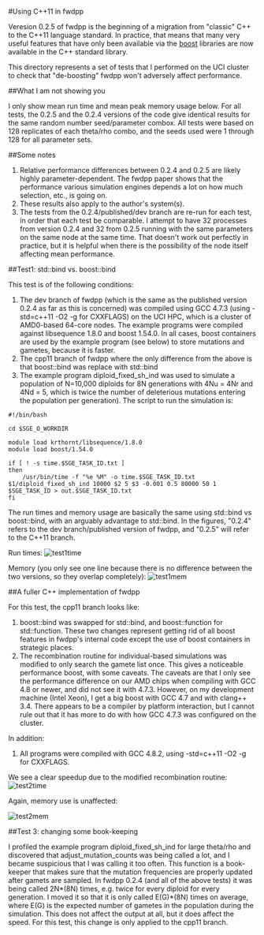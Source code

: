 #Using C++11 in fwdpp

Veresion 0.2.5 of fwdpp is the beginning of a migration from "classic" C++ to the C++11 language standard.   In practice, that means that many very useful features that have only been available via the [boost](http://www.boost.org) libraries are now available in the C++ standard library.

This directory represents a set of tests that I performed on the UCI cluster to check that "de-boosting" fwdpp won't adversely affect performance.

##What I am not showing you

I only show mean run time and mean peak memory usage below.  For all tests, the 0.2.5 and the 0.2.4 versions of the code give identical results for the same random number seed/parameter combox.  All tests were based on 128 replicates of each theta/rho combo, and the seeds used were 1 through 128 for all parameter sets.

##Some notes

1. Relative performance differences between 0.2.4 and 0.2.5 are likely highly parameter-dependent.  The fwdpp paper shows that the performance various simulation engines depends a lot on how much selection, etc., is going on. 
2. These results also apply to the author's system(s).
3. The tests from the 0.2.4/published/dev branch are re-run for each test, in order that each test be comparable.  I attempt to have 32 processes from version 0.2.4 and 32 from 0.2.5 running with the same parameters on the same node at the same time.  That doesn't work out perfectly in practice, but it is helpful when there is the possibility of the node itself affecting mean performance.

##Test1: std::bind vs. boost::bind

This test is of the following conditions:

1. The dev branch of fwdpp (which is the same as the published version 0.2.4 as far as this is concerned) was compiled using GCC 4.7.3 (using -std=c++11 -O2 -g for CXXFLAGS) on the UCI HPC, which is a cluster of AMD0-based 64-core nodes.  The example programs were compiled against libsequence 1.8.0 and boost 1.54.0.  In all cases, boost containers are used by the example program (see below) to store mutations and gametes, because it is faster.
2. The cpp11 branch of fwdpp where the only difference from the above is that boost::bind was replace with std::bind
3. The example program diploid_fixed_sh_ind was used to simulate a population of N=10,000 diploids for 8N generations with 4Nu = 4Nr and 4Nd = 5, which is twice the number of deleterious mutations entering the population per generation).  The script to run the simulation is:

```{sh}
#!/bin/bash

cd $SGE_O_WORKDIR

module load krthornt/libsequence/1.8.0
module load boost/1.54.0

if [ ! -s time.$SGE_TASK_ID.txt ]
then
    /usr/bin/time -f "%e %M" -o time.$SGE_TASK_ID.txt $1/diploid_fixed_sh_ind 10000 $2 5 $3 -0.001 0.5 80000 50 1 $SGE_TASK_ID > out.$SGE_TASK_ID.txt
fi
```

The run times and memory usage are basically the same using std::bind vs boost::bind, with an arguably advantage to std::bind.  In the figures, "0.2.4" refers to the dev branch/published version of fwdpp, and "0.2.5" will refer to the C++11 branch.

Run times:
![test1time](t1_time.png?raw=true "Run time and bind")

Memory (you only see one line because there is no difference between the two versions, so they overlap completely):
![test1mem](t1_mem.png?raw=true "Memory and bind")

##A fuller C++ implementation of fwdpp

For this test, the cpp11 branch looks like:

1.  boost::bind was swapped for std::bind, and boost::function for std::function.  These two changes represent getting rid of all boost features in fwdpp's internal code except the use of boost containers in strategic places.
2.  The recombination routine for individual-based simulations was modified to only search the gamete list once.  This gives a noticeable performance boost, with some caveats.  The caveats are that I only see the performance difference on our AMD chips when compiling with GCC 4.8 or newer, and did not see it with 4.7.3.  However, on my development machine (Intel Xeon), I get a big boost with GCC 4.7 and with clang++ 3.4.  There appears to be a compiler by platform interaction, but I cannot rule out that it has more to do with how GCC 4.7.3 was configured on the cluster.

In addition:

1.  All programs were compiled with GCC 4.8.2, using -std=c++11 -O2 -g for CXXFLAGS.

We see a clear speedup due to the modified recombination routine:
![test2time](t2_time.png?raw=true "Run times for test2")

Again, memory use is unaffected:

![test2mem](t2_mem.png?raw=true "Memory for test2")

##Test 3: changing some book-keeping

I profiled the example program diploid_fixed_sh_ind for large theta/rho and discovered that adjust_mutation_counts was being called a lot, and I became suspicious that I was calling it too often.  This function is a book-keeper that makes sure that the mutation frequencies are properly updated after gamets are sampled.  In fwdpp 0.2.4 (and all of the above tests) it was being called 2N*(8N) times, e.g. twice for every diploid for every generation.  I moved it so that it is only called E(G)*(8N) times on average, where E(G) is the expected number of gametes in the population during the simulation.  This does not affect the output at all, but it does affect the speed.  For this test, this change is only applied to the cpp11 branch.